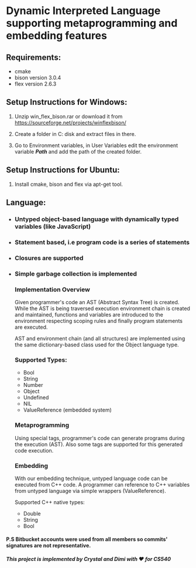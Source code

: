 # Dynamic Interpreted Language supporting metaprogramming and embedding features

## **Requirements:**

* cmake
* bison version 3.0.4
* flex version 2.6.3


## **Setup Instructions for Windows:**

1. Unzip win_flex_bison.rar or download it from https://sourceforge.net/projects/winflexbison/ 

2. Create a folder in C: disk and extract files in there.

3. Go to Environment variables, in User Variables edit the environment variable ***Path*** and add the path of the created folder.

## **Setup Instructions for Ubuntu:**

1. Install cmake, bison and flex via apt-get tool.


## **Language:**

* ### Untyped object-based language with dynamically typed variables (like JavaScript)

* ### Statement based, i.e program code is a series of statements 

* ### Closures are supported 

* ### Simple garbage collection is implemented


    ### **Implementation Overview**

    Given programmer's code an AST (Abstract Syntax Tree) is created.
    While the AST is being traversed 
    execution environment chain is created and maintained,
    functions and variables are introduced to the environment respecting scoping rules and finally program statements are executed. 

    AST and environment chain (and all structures) are implemented using the same dictionary-based class used for the Object language type. 

    ### **Supported Types:**

    * Bool 
    * String 
    * Number 
    * Object
    * Undefined 
    * NIL 
    * ValueReference (embedded system)

    ### **Metaprogramming**

    Using special tags, programmer's code can generate programs during the execution (AST). Also some tags are supported for this generated code execution.

    ### **Embedding**

    With our embedding technique, untyped language code can be executed from C++ code. A programmer can reference to C++ variables from untyped language via simple wrappers (ValueReference). 

    Supported C++ native types:
    
    * Double 
    * String 
    * Bool



#### P.S Bitbucket accounts were used from all members so commits' signatures are not representative.

#### *This project is implemented by Crystal and Dimi with :heart: for CS540*